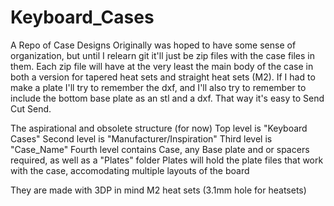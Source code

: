 # Keyboard_Cases
A Repo of Case Designs
Originally was hoped to have some sense of organization, but until I relearn git it'll just be zip files with the case files in them.
Each zip file will have at the very least the main body of the case in both a version for tapered heat sets and straight heat sets (M2).
If I had to make a plate I'll try to remember the dxf, and I'll also try to remember to include the bottom base plate as an stl and a dxf.
That way it's easy to Send Cut Send.

The aspirational and obsolete structure (for now)
Top level is "Keyboard Cases"
Second level is "Manufacturer/Inspiration"
Third level is "Case_Name"
Fourth level contains Case, any Base plate and or spacers required, as well as a "Plates" folder
Plates will hold the plate files that work with the case, accomodating multiple layouts of the board

They are made with 3DP in mind M2 heat sets (3.1mm hole for heatsets)
